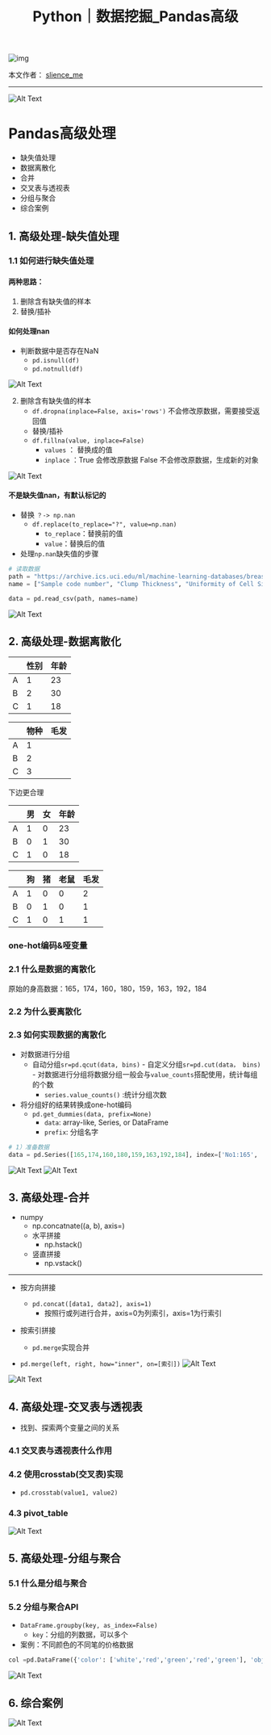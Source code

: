 ﻿---
layout: post
title: Python｜数据挖掘_Pandas高级
categories: [Python]
description: 数据挖掘_Pandas高级
keywords: 编程语言, Python 
mermaid: false
sequence: false
flow: false
mathjax: false
mindmap: false
mindmap2: false
---

![img](https://raw.githubusercontent.com/slience-me/picGo/master/images/logo_slienceme3.jpeg)

本文作者： [slience_me](https://slienceme.cn/)

---

![Alt Text](/images/posts/f1807458341444e795ee930fa81f9295.png)

# Pandas高级处理
- 缺失值处理
- 数据离散化
- 合并
- 交叉表与透视表
- 分组与聚合
- 综合案例

## 1. 高级处理-缺失值处理
### 1.1 如何进行缺失值处理
#### 两种思路：
1. 删除含有缺失值的样本
2. 替换/插补
#### 如何处理nan
- 判断数据中是否存在NaN
	- `pd.isnull(df)`
	- `pd.notnull(df)`

![Alt Text](/images/posts/223b6f48d9dd4465b93c69d9fb9b191f.png)

2. 删除含有缺失值的样本
	- `df.dropna(inplace=False, axis='rows')` 不会修改原数据，需要接受返回值
	- 替换/插补
	- `df.fillna(value, inplace=False)`
		- `values` ： 替换成的值
		- `inplace` ：True 会修改原数据  False 不会修改原数据，生成新的对象 

![Alt Text](/images/posts/6293619391b849678b1ee2419e0ddebe.png)

#### 不是缺失值nan，有默认标记的
- 替换 `？-> np.nan`
	- `df.replace(to_replace="?", value=np.nan)`
		- `to_replace`：替换前的值
		- `value`：替换后的值
- 处理`np.nan`缺失值的步骤

```python
# 读取数据
path = "https://archive.ics.uci.edu/ml/machine-learning-databases/breast-cancer-wisconsin/breast-cancer-wisconsin.data"
name = ["Sample code number", "Clump Thickness", "Uniformity of Cell Size", "Uniformity of Cell Shape", "Marginal Adhesion", "Single Epithelial Cell Size", "Bare Nuclei", "Bland Chromatin", "Normal Nucleoli", "Mitoses", "Class"]

data = pd.read_csv(path, names=name)
```
![Alt Text](/images/posts/a542346dfccb4918b5e4c3892a325962.png)

## 2. 高级处理-数据离散化
|  |性别  | 年龄 |
|--|--|--|
| A | 1 |23 |
| B |  2|30 |
| C  | 1 |18 |

|  |物种| 毛发|
|--|--|--|
| A | 1 ||
| B |  2||
| C  | 3 ||

下边更合理

|  |男 | 女 | 年龄 |
|--|--|--|--|
| A | 1 |0 |23 |
| B |  0|1 |30 |
| C  | 1 |0 | 18|


|  |狗| 猪  | 老鼠 |毛发  |
|--|--|--|--| --|
| A | 1 |0 |0| 2 |
| B |  0|1 |0 | 1 |
| C  | 1 |0 | 1| 1 |

### one-hot编码&哑变量
### 2.1 什么是数据的离散化
   原始的身高数据：165，174，160，180，159，163，192，184
### 2.2 为什么要离散化
### 2.3 如何实现数据的离散化
- 对数据进行分组
     - 自动分组`sr=pd.qcut(data, bins)`
      - 自定义分组`sr=pd.cut(data， bins)`
      - 对数据进行分组将数据分组一般会与`value_counts`搭配使用，统计每组的个数
      	- `series.value_counts()` :统计分组次数
- 将分组好的结果转换成one-hot编码
     -  `pd.get_dummies(data, prefix=None)`
     	- `data`: array-like, Series, or DataFrame
     	- `prefix`: 分组名字

```python
# 1）准备数据
data = pd.Series([165,174,160,180,159,163,192,184], index=['No1:165', 'No2:174','No3:160', 'No4:180', 'No5:159', 'No6:163', 'No7:192', 'No8:184']) 
```
![Alt Text](/images/posts/ea3573dd4a324ab594d8fac87651cb8c.png)
![Alt Text](/images/posts/77cc0633755b485e83da74dadfadf34f.png)

## 3. 高级处理-合并
-  numpy
     - np.concatnate((a, b), axis=)
     - 水平拼接
         - np.hstack()
     - 竖直拼接
        -  np.vstack()
---            
- 按方向拼接
	- `pd.concat([data1, data2], axis=1)`
		- 按照行或列进行合并，axis=0为列索引，axis=1为行索引 
- 按索引拼接
	- `pd.merge`实现合并

- `pd.merge(left, right, how="inner", on=[索引])`
![Alt Text](/images/posts/a4d8f48e25f14111aac3e0d716ddfb0a.png)

![Alt Text](/images/posts/b6819159ffaf4b04abd6dd890bfbceee.png)

## 4. 高级处理-交叉表与透视表
  - 找到、探索两个变量之间的关系
### 4.1 交叉表与透视表什么作用
### 4.2 使用crosstab(交叉表)实现
   - `pd.crosstab(value1, value2)`
### 4.3 pivot_table

![Alt Text](/images/posts/8a49f7ebeabc40579328f31a3e77dc67.png)

## 5. 高级处理-分组与聚合
### 5.1 什么是分组与聚合
### 5.2 分组与聚合API
- `DataFrame.groupby(key, as_index=False)`
	- `key`：分组的列数据，可以多个 
- 案例：不同颜色的不同笔的价格数据

```python
col =pd.DataFrame({'color': ['white','red','green','red','green'], 'object': ['pen','pencil','pencil','ashtray','pen'],'price1':[5.56,4.20,1.30,0.56,2.75],'price2':[4.75,4.12,1.60,0.75,3.15]})

```
![Alt Text](/images/posts/c57467ac3cd14e308ce96327995af0b6.png)


## 6. 综合案例
![Alt Text](/images/posts/7c626edaf0054feca43d7cd4e3874d58.png)

